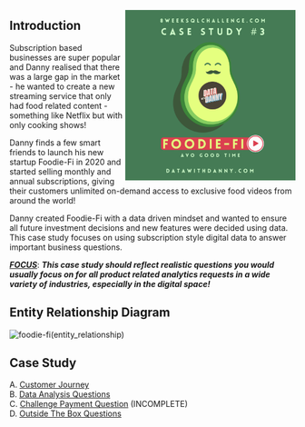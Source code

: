 <a href="https://8weeksqlchallenge.com/case-study-3/"> <img align="right" width="300" height="300" src="https://github.com/ChrisF03/Danny-Ma-SQL-Case-Studies-/blob/main/Solutions/Case%20Study%20%233%20-%20Foodie-Fi/3.png"></a>

## Introduction
Subscription based businesses are super popular and Danny realised that there was a large gap in the market - he wanted to create a new streaming service that only had food related content - something like Netflix but with only cooking shows!

Danny finds a few smart friends to launch his new startup Foodie-Fi in 2020 and started selling monthly and annual subscriptions, giving their customers unlimited on-demand access to exclusive food videos from around the world!

Danny created Foodie-Fi with a data driven mindset and wanted to ensure all future investment decisions and new features were decided using data. This case study focuses on using subscription style digital data to answer important business questions.

<ins>***FOCUS***</ins>: ***This case study should reflect realistic questions you would usually focus on for all product related analytics requests in a wide variety of industries, especially in the digital space!*** 

## Entity Relationship Diagram
![foodie-fi(entity_relationship)](https://github.com/ChrisF03/Danny-Ma-SQL-Case-Studies-/assets/103148784/37d1260c-4b8c-4205-a8fb-748c5986d184)

## Case Study 
A. [Customer Journey](https://github.com/ChrisF03/Danny-Ma-SQL-Case-Studies-/blob/main/Solutions/Case%20Study%20%233%20-%20Foodie-Fi/solutions/(A)Customer_Journey.md) <br>
B. [Data Analysis Questions](https://github.com/ChrisF03/Danny-Ma-SQL-Case-Studies-/blob/main/Solutions/Case%20Study%20%233%20-%20Foodie-Fi/solutions/(B)Data_Analysis_Questions.md) <br>
C. [Challenge Payment Question](https://github.com/ChrisF03/Danny-Ma-SQL-Case-Studies-/blob/main/Solutions/Case%20Study%20%233%20-%20Foodie-Fi/solutions/(C)Challenge_Payment_Question.md) (INCOMPLETE) <br>
D. [Outside The Box Questions](https://github.com/ChrisF03/Danny-Ma-SQL-Case-Studies-/blob/main/Solutions/Case%20Study%20%233%20-%20Foodie-Fi/solutions/(D)Outside_the_Box_Questions.md)
